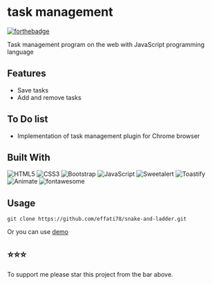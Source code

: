 # task management

[![forthebadge](http://forthebadge.com/images/badges/built-with-love.svg)](http://forthebadge.com)

Task management program on the web with JavaScript programming language

## Features

- Save tasks
- Add and remove tasks

## To Do list
- Implementation of task management plugin for Chrome browser

## Built With

![HTML5](https://img.shields.io/badge/html5-%23E34F26.svg?style=for-the-badge&logo=html5&logoColor=white) 
![CSS3](https://img.shields.io/badge/css3-%231572B6.svg?style=for-the-badge&logo=css3&logoColor=white)
![Bootstrap](https://img.shields.io/badge/bootstrap-%23563D7C.svg?style=for-the-badge&logo=bootstrap&logoColor=white)
![JavaScript](https://img.shields.io/badge/javascript-%23323330.svg?style=for-the-badge&logo=javascript&logoColor=%23F7DF1E)
![Sweetalert](https://img.shields.io/badge/Sweetalert.js-%23323330.svg?style=for-the-badge&logo=javascript&logoColor=%23F7DF1E)
![Toastify](https://img.shields.io/badge/Toastify.js-%23323330.svg?style=for-the-badge&logo=javascript&logoColor=%23F7DF1E)
![Animate](https://img.shields.io/badge/Animate.css-%231572B6.svg?style=for-the-badge&logo=css3&logoColor=white)
![fontawesome](https://img.shields.io/badge/fontawesome-%23323330.svg?style=for-the-badge&logo=fontawesome)

## Usage

```
git clone https://github.com/effati78/snake-and-ladder.git
```
Or you can use [demo](https://effati78.github.io/task-management)

## ⭐️⭐️⭐️

To support me please star this project from the bar above.

